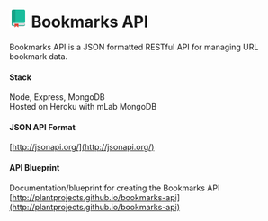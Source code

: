 # ![bookmarks logo](https://github.com/plantprojects/bookmarks-api/blob/master/project-icon.png) Bookmarks API
Bookmarks API is a JSON formatted RESTful API for managing URL bookmark data.

#### Stack
Node, Express, MongoDB  
Hosted on Heroku with mLab MongoDB

#### JSON API Format
[http://jsonapi.org/](http://jsonapi.org/)

#### API Blueprint
Documentation/blueprint for creating the Bookmarks API  
[http://plantprojects.github.io/bookmarks-api](http://plantprojects.github.io/bookmarks-api)
